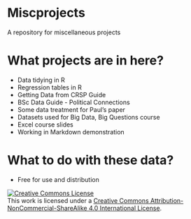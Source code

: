 Miscprojects
============

A repository for miscellaneous projects

What projects are in here?
==========================

-   Data tidying in R
-   Regression tables in R
-   Getting Data from CRSP Guide
-   BSc Data Guide - Political Connections
-   Some data treatment for Paul’s paper
-   Datasets used for Big Data, Big Questions course
-   Excel course slides
-   Working in Markdown demonstration

What to do with these data?
===========================

-   Free for use and distribution

<html>
<a rel="license" href="http://creativecommons.org/licenses/by-nc-sa/4.0/"><img alt="Creative Commons License" style="border-width:0" src="https://i.creativecommons.org/l/by-nc-sa/4.0/88x31.png" /></a><br />This work is licensed under a <a rel="license" href="http://creativecommons.org/licenses/by-nc-sa/4.0/">Creative Commons Attribution-NonCommercial-ShareAlike 4.0 International License</a>.
</html>


